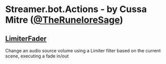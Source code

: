 # Streamer.bot.Actions - by Cussa Mitre ([@TheRuneloreSage](https://twitch.tv/TheRuneloreSage))

## [LimiterFader](LimiterFader)
Change an audio source volume using a Limiter filter based on the current scene, executing a fade in/out
